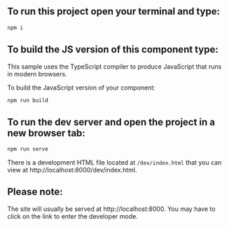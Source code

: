 ## To run this project open your terminal and type:

```bash
npm i
```

## To build the JS version of this component type:

This sample uses the TypeScript compiler to produce JavaScript that runs in modern browsers.

To build the JavaScript version of your component:

```bash
npm run build
```

## To run the dev server and open the project in a new browser tab:

```bash
npm run serve
```

There is a development HTML file located at `/dev/index.html` that you can view at http://localhost:8000/dev/index.html. 

## Please note:

The site will usually be served at http://localhost:8000.
You may have to click on the link to enter the developer mode.

